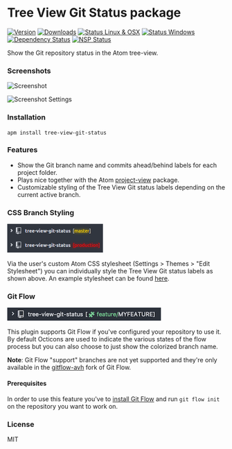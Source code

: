 # Tree View Git Status package

[![Version](https://img.shields.io/apm/v/tree-view-git-status.svg?style=flat-square)](https://atom.io/packages/tree-view-git-status)
[![Downloads](https://img.shields.io/apm/dm/tree-view-git-status.svg?style=flat-square)](https://atom.io/packages/tree-view-git-status)
[![Status Linux & OSX](https://img.shields.io/travis/subesokun/atom-tree-view-git-status.svg?style=flat-square&label=Linux%20%26%20OSX)](https://travis-ci.org/subesokun/atom-tree-view-git-status)
[![Status Windows](https://img.shields.io/appveyor/ci/subesokun/atom-tree-view-git-status.svg?style=flat-square&label=Windows)](https://ci.appveyor.com/project/subesokun/atom-tree-view-git-status)
[![Dependency Status](https://img.shields.io/david/subesokun/atom-tree-view-git-status.svg?style=flat-square)](https://david-dm.org/subesokun/atom-tree-view-git-status) [![NSP Status](https://nodesecurity.io/orgs/subesokun/projects/85dd4fee-8ecc-46f9-918d-5b4cf5777398/badge)](https://nodesecurity.io/orgs/subesokun/projects/85dd4fee-8ecc-46f9-918d-5b4cf5777398)

Show the Git repository status in the Atom tree-view.


### Screenshots

![Screenshot](https://github.com/subesokun/atom-tree-view-git-status/blob/master/screenshot.png?raw=true)

![Screenshot Settings](https://github.com/subesokun/atom-tree-view-git-status/blob/master/screenshot-settings.png?raw=true)

### Installation

```
apm install tree-view-git-status
```

### Features

* Show the Git branch name and commits ahead/behind labels for each project folder.
* Plays nice together with the Atom [project-view](https://github.com/subesokun/atom-project-view) package.
* Customizable styling of the Tree View Git status labels depending on the current active branch.

### CSS Branch Styling

![Screenshot CSS Branch Styling](https://github.com/subesokun/atom-tree-view-git-status/blob/master/screenshot-css-branch-styling.png?raw=true)

Via the user's custom Atom CSS stylesheet (Settings > Themes > "Edit Stylesheet") you can individually style the Tree View Git status labels as shown above. An example stylesheet can be found [here](https://gist.github.com/subesokun/04909f8ff45fbc28faad016559adc267).

### Git Flow

![Screenshot Git Flow](https://github.com/subesokun/atom-tree-view-git-status/blob/master/screenshot-gitflow.png?raw=true)

This plugin supports Git Flow if you've configured your repository to use
it. By default Octicons are used to indicate the various states of the flow process but you can also choose to just show the colorized branch name.

**Note**: Git Flow "support" branches are not yet supported and they're only available in the [gitflow-avh](https://github.com/petervanderdoes/gitflow-avh) fork of Git Flow.

#### Prerequisites

In order to use this feature you've to [install Git Flow](https://github.com/petervanderdoes/gitflow-avh/wiki/Installation) and run `git flow init` on the repository you want to work on.

### License

MIT

[gitflow-wiki-faq]: https://github.com/nvie/gitflow/wiki/FAQ
